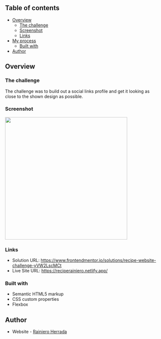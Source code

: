 ## Table of contents

- [Overview](#overview)
  - [The challenge](#the-challenge)
  - [Screenshot](#screenshot)
  - [Links](#links)
- [My process](#my-process)
  - [Built with](#built-with)
- [Author](#author)

## Overview

### The challenge

The challenge was to build out a social links profile and get it looking as close to the shown design as possible.

### Screenshot

<img src="/images/screenshoot.png" width="400px">

### Links

- Solution URL: https://www.frontendmentor.io/solutions/recipe-website-challenge-yVW2LscMCt
- Live Site URL: https://reciperainiero.netlify.app/

### Built with

- Semantic HTML5 markup
- CSS custom properties
- Flexbox

## Author

- Website - [Rainiero Herrada](https://www.linkedin.com/in/rainieroherrada/)